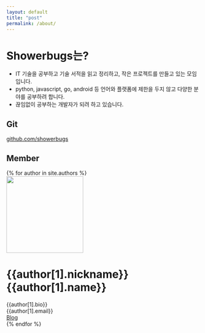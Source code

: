 ```yaml
---
layout: default
title: "post"
permalink: /about/
---
```


# Showerbugs는? 
* IT 기술을 공부하고 기술 서적을 읽고 정리하고, 작은 프로젝트를 만들고 있는 모임입니다.
* python, javascript, go, android 등 언어와 플랫폼에 제한을 두지 않고 다양한 분야를 공부하려 합니다.
* 끊임없이 공부하는 개발자가 되려 하고 있습니다.

## Git
[github.com/showerbugs](https://github.com/showerbugs)

## Member
<div class="about">
  {% for author in site.authors %}
    <div class="about-author">
        <div class="about-author-left-box">
            <img class="about-author-profile" src="/{{author[1].image}}" width="200px" height="200px"/>
        </div>
        <div class="about-author-right-box">
            <h1 class="about-author-nickname">{{author[1].nickname}}
              <span class="about-author-name">{{author[1].name}} </span>
              </h1>
            <div class="about-author-bar"></div>
            <div>{{author[1].bio}}</div>
            <span class="about-author-email">{{author[1].email}}</span>
        <div><a class="about-author-blog-link" href="{{author[1].url}}" target="_blank">
            Blog
         </a></div>
        </div>
    </div>
    {% endfor %}  
</div>

<!-- {% include discuss.html %} -->